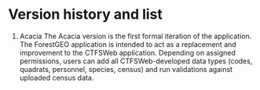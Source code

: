 # Version history and list

1. Acacia
The Acacia version is the first formal iteration of the application. The ForestGEO application is intended to act as a replacement and improvement to the CTFSWeb application. Depending on assigned permissions, users can add all CTFSWeb-developed data types (codes, quadrats, personnel, species, census) and run validations against uploaded census data.  
